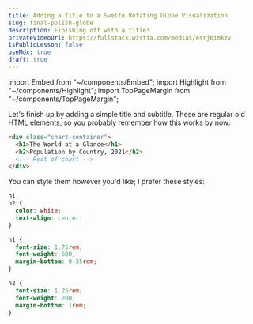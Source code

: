 ```yaml
---
title: Adding a Title to a Svelte Rotating Globe Visualization
slug: final-polish-globe
description: Finishing off with a title!
privateVideoUrl: https://fullstack.wistia.com/medias/esrj6imkzv
isPublicLesson: false
useMdx: true
draft: true
---
```


import Embed from "~/components/Embed";
import Highlight from "~/components/Highlight";
import TopPageMargin from "~/components/TopPageMargin";

<TopPageMargin />

Let's finish up by adding a simple title and subtitle. These are regular old HTML elements, so you probably remember how this works by now:

```html
<div class="chart-container">
  <h1>The World at a Glance</h1>
  <h2>Population by Country, 2021</h2>
  <!-- Rest of chart -->
</div>
```

You can style them however you'd like; I prefer these styles:

```css
h1,
h2 {
  color: white;
  text-align: center;
}

h1 {
  font-size: 1.75rem;
  font-weight: 600;
  margin-bottom: 0.35rem;
}

h2 {
  font-size: 1.25rem;
  font-weight: 200;
  margin-bottom: 1rem;
}
```

<Embed title="k9lgmt" module="03" lesson="final" height="605px" />

<!-- <iframe src="https://connorrothschild.github.io/better-data-visualizations-with-svelte/module-3-final-visualization-better-data-visualizations-with-svelte/" 
style={{ width: "100%", height: "570px", border: "0" }} /> -->
